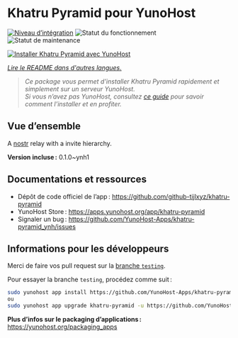 <!--
Nota bene : ce README est automatiquement généré par <https://github.com/YunoHost/apps/tree/master/tools/readme_generator>
Il NE doit PAS être modifié à la main.
-->

# Khatru Pyramid pour YunoHost

[![Niveau d’intégration](https://dash.yunohost.org/integration/khatru-pyramid.svg)](https://ci-apps.yunohost.org/ci/apps/khatru-pyramid/) ![Statut du fonctionnement](https://ci-apps.yunohost.org/ci/badges/khatru-pyramid.status.svg) ![Statut de maintenance](https://ci-apps.yunohost.org/ci/badges/khatru-pyramid.maintain.svg)

[![Installer Khatru Pyramid avec YunoHost](https://install-app.yunohost.org/install-with-yunohost.svg)](https://install-app.yunohost.org/?app=khatru-pyramid)

*[Lire le README dans d'autres langues.](./ALL_README.md)*

> *Ce package vous permet d’installer Khatru Pyramid rapidement et simplement sur un serveur YunoHost.*  
> *Si vous n’avez pas YunoHost, consultez [ce guide](https://yunohost.org/install) pour savoir comment l’installer et en profiter.*

## Vue d’ensemble

A [nostr](https://github.com/nostr-protocol/nostr) relay with a invite hierarchy.



**Version incluse :** 0.1.0~ynh1
## Documentations et ressources

- Dépôt de code officiel de l’app : <https://github.com/github-tijlxyz/khatru-pyramid>
- YunoHost Store : <https://apps.yunohost.org/app/khatru-pyramid>
- Signaler un bug : <https://github.com/YunoHost-Apps/khatru-pyramid_ynh/issues>

## Informations pour les développeurs

Merci de faire vos pull request sur la [branche `testing`](https://github.com/YunoHost-Apps/khatru-pyramid_ynh/tree/testing).

Pour essayer la branche `testing`, procédez comme suit :

```bash
sudo yunohost app install https://github.com/YunoHost-Apps/khatru-pyramid_ynh/tree/testing --debug
ou
sudo yunohost app upgrade khatru-pyramid -u https://github.com/YunoHost-Apps/khatru-pyramid_ynh/tree/testing --debug
```

**Plus d’infos sur le packaging d’applications :** <https://yunohost.org/packaging_apps>
